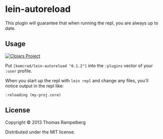 # lein-autoreload

This plugin will guarantee that when running the repl, you are always up to date.

## Usage

[![Clojars Project](https://img.shields.io/clojars/v/komcrad/lein-autoreload.svg)](https://clojars.org/komcrad/lein-autoreload)  

Put `[komcrad/lein-autoreload "0.1.2"]` into the `:plugins` vector of your
`:user` profile.

When you start up the repl with `lein repl` and change any files, you'll notice output in the repl like:

    :reloading (my-proj.core)

## License

Copyright © 2013 Thomas Rampelberg

Distributed under the MIT license.
